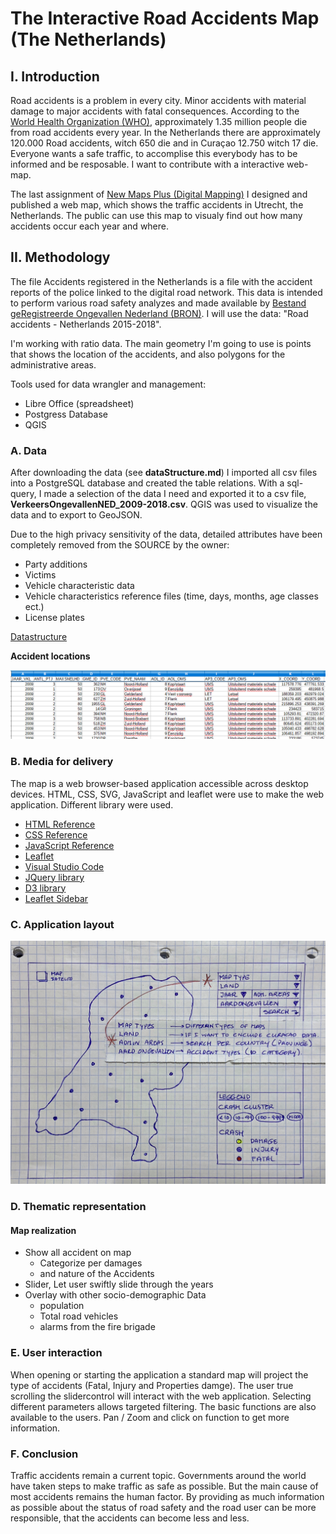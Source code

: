 # The Interactive Road Accidents Map (The Netherlands)

## I. Introduction
Road accidents is a problem in every city. Minor accidents with material damage to major accidents with fatal consequences. According to the [World Health Organization (WHO)](https://www.who.int/news-room/fact-sheets/detail/road-Road-injuries), approximately 1.35 million people die from road accidents every year. In the Netherlands there are approximately 120.000 Road accidents, witch 650 die and in Curaçao 12.750 witch 17 die. Everyone wants a safe traffic, to accomplise this everybody has to be informed and be resposable. I want to contribute with a interactive web-map.

The last assignment of [New Maps Plus (Digital Mapping)](https://newmapsplus.as.uky.edu/) I designed and published a web map, which shows the traffic accidents in Utrecht, the Netherlands. The public can use this map to visualy find out how many accidents occur each year and where.


## II. Methodology
The file Accidents registered in the Netherlands is a file with the accident reports of the police linked to the digital road network. This data is intended to perform various road safety analyzes and made available by [Bestand geRegistreerde Ongevallen Nederland (BRON)](http://www.nationaalgeoregister.nl/geonetwork/srv/dut/catalog.search#/metadata/4gqrs90k-vobr-5t59-x726-4x2unrs1vawz). I will use the data: "Road accidents - Netherlands 2015-2018". 

I'm working with ratio data.
The main geometry I'm going to use is points that shows the location of the accidents, and also polygons for the administrative areas.

Tools used for data wrangler and management:
- Libre Office (spreadsheet)
- Postgress Database
- QGIS

### A. Data
After downloading the data (see **dataStructure.md**) I imported all csv files into a PostgreSQL database and created the table relations. With a sql-query, I made a selection of the data I need and exported it to a csv file, **VerkeersOngevallenNED_2009-2018.csv**.
QGIS was used to visualize the data and to export to GeoJSON.

Due to the high privacy sensitivity of the data, detailed attributes have been completely removed from the SOURCE by the owner:
- Party additions
- Victims
- Vehicle characteristic data
- Vehicle characteristics reference files (time, days, months, age classes ect.)
- License plates

[Datastructure](./dataStructure.md)

**Accident locations**

![Fig_11](./images/verOng_11.PNG)

### B. Media for delivery
The map is a web browser-based application accessible across desktop devices.
HTML, CSS, SVG, JavaScript and leaflet were use to make the web application. Different library were used.

- [HTML Reference](https://developer.mozilla.org/en-US/docs/Web/HTML/Element)
- [CSS Reference](https://developer.mozilla.org/en-US/docs/Web/CSS/Reference)
- [JavaScript Reference](https://developer.mozilla.org/en-US/docs/Web/JavaScript)
- [Leaflet](https://leafletjs.com/)
- [Visual Studio Code](https://code.visualstudio.com/)
- [JQuery library](https://jquery.com/)
- [D3 library](https://d3js.org/)
- [Leaflet Sidebar](https://github.com/Turbo87/sidebar-v2)




### C. Application layout

![*](./images/app_layout02.png)

### D. Thematic representation

#### Map realization
- Show all accident on map
  - Categorize per damages
  - and nature of the Accidents
- Slider, Let user swiftly slide through the years
- Overlay with other socio-demographic Data
  - population
  - Total road vehicles
  - alarms from the fire brigade


### E. User interaction
When opening or starting the application a standard map will project the type of accidents (Fatal, Injury and Properties damge). The user true scrolling the slidercontrol will interact with the web application. Selecting different parameters allows targeted filtering. The basic functions are also available to the users. Pan / Zoom and click on function to get more information.

### F. Conclusion
Traffic accidents remain a current topic. Governments around the world have taken steps to make traffic as safe as possible. But the main cause of most accidents remains the human factor. By providing as much information as possible about the status of road safety and the road user can be more responsible, that the accidents can become less and less.